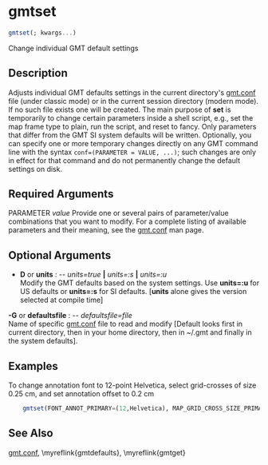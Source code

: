 # gmtset

```julia
gmtset(; kwargs...)
```

Change individual GMT default settings

Description
-----------

Adjusts individual GMT defaults settings in the current directory's
[gmt.conf](https://docs.generic-mapping-tools.org/dev/gmt.conf.html) file (under classic mode)
or in the current session directory (modern mode). If no such file exists one will be created.
The main purpose of **set** is temporarily to change certain parameters inside a shell script,
e.g., set the map frame type to plain, run the script, and reset to fancy.  Only parameters
that differ from the GMT SI system defaults will be written. Optionally, you can specify one or more
temporary changes directly on any GMT command line with the syntax `conf=(PARAMETER = VALUE, ...)`;
such changes are only in effect for that command and do not permanently change the default settings on disk.

Required Arguments
------------------

PARAMETER *value*
    Provide one or several pairs of parameter/value combinations that you want to modify.
    For a complete listing of available parameters and their meaning, see the
    [gmt.conf](https://docs.generic-mapping-tools.org/dev/gmt.conf.html) man page.

Optional Arguments
------------------

- **D** or **units** : -- *units=true* **|** *units=:s*  **|** *units=:u*\
    Modify the GMT defaults based on the system settings. Use **units=:u** for US defaults or
    **units=:s** for SI defaults. [**units** alone gives the version selected at compile time]

**-G** or **defaultsfile** : -- *defaultsfile=file*\
    Name of specific [gmt.conf](https://docs.generic-mapping-tools.org/dev/gmt.conf.html) file to read
    and modify [Default looks first in current directory, then in your home directory, then in
    ~/.gmt and finally in the system defaults].

Examples
--------

To change annotation font to 12-point Helvetica, select grid-crosses of
size 0.25 cm, and set annotation offset to 0.2 cm

```julia
    gmtset(FONT_ANNOT_PRIMARY=(12,Helvetica), MAP_GRID_CROSS_SIZE_PRIMARY=0.2.5, MAP_ANNOT_OFFSET_PRIMARY=0.2)
```

See Also
--------

[gmt.conf](https://docs.generic-mapping-tools.org/dev/gmt.conf.html),
\myreflink{gmtdefaults}, \myreflink{gmtget}
